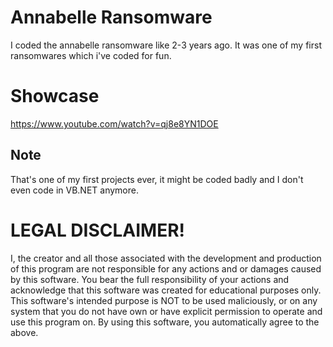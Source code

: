 # Annabelle Ransomware

I coded the annabelle ransomware like 2-3 years ago. It was one of my first ransomwares which i've coded for fun.

# Showcase
https://www.youtube.com/watch?v=qj8e8YN1DOE

## Note
That's one of my first projects ever, it might be coded badly and I don't even code in VB.NET anymore.

# LEGAL DISCLAIMER!
I, the creator and all those associated with the development and production of this program are not responsible for any actions and or damages caused by this software. You bear the full responsibility of your actions and acknowledge that this software was created for educational purposes only. This software's intended purpose is NOT to be used maliciously, or on any system that you do not have own or have explicit permission to operate and use this program on. By using this software, you automatically agree to the above.
